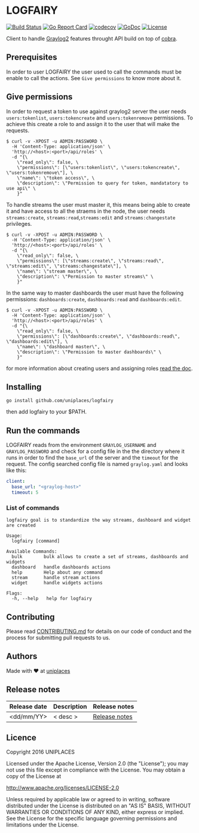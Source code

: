 # LOGFAIRY

[![Build Status](https://travis-ci.org/uniplaces/logfairy.svg?branch=master)](https://travis-ci.org/uniplaces/logfairy)
[![Go Report Card](https://goreportcard.com/badge/github.com/uniplaces/logfairy)](https://goreportcard.com/report/github.com/uniplaces/logfairy)
[![codecov](https://codecov.io/gh/uniplaces/logfairy/branch/master/graph/badge.svg)](https://codecov.io/gh/uniplaces/logfairy)
[![GoDoc](https://godoc.org/github.com/uniplaces/logfairy?status.svg)](https://godoc.org/github.com/uniplaces/logfairy)
[![License](http://img.shields.io/:license-apache-blue.svg)](http://www.apache.org/licenses/LICENSE-2.0.html)

Client to handle [Graylog2](https://www.graylog.org/) features throught API build on top of [cobra](https://github.com/spf13/cobra).

## Prerequisites

In order to user LOGFAIRY the user used to call the commands must be enable to call the actions. See `Give permissions` to know more about it.

## Give permissions

In order to request a token to use against graylog2 server the user needs `users:tokenlist`, `users:tokencreate` and `users:tokenremove` permissions. To achieve this create a role to and assign it to the user that will make the requests.

```shell
$ curl -v -XPOST -u ADMIN:PASSWORD \
  -H 'Content-Type: application/json' \
  'http://<host>:<port>/api/roles' \
  -d "{\
    \"read_only\": false, \
    \"permissions\": [\"users:tokenlist\", \"users:tokencreate\", \"users:tokenremove\"], \
    \"name\": \"token access\", \
    \"description\": \"Permission to query for token, mandatatory to use api\" \
    }"
```

To handle streams the user must master it, this means being able to create it and have access to all the straems in the node, the user needs `streams:create`, `streams:read`,`streams:edit` and `streams:changestate` privileges.

```shell
$ curl -v -XPOST -u ADMIN:PASSWORD \
  -H 'Content-Type: application/json' \
  'http://<host>:<port>/api/roles' \
  -d "{\
    \"read_only\": false, \
    \"permissions\": [\"streams:create\", \"streams:read\", \"streams:edit\", \"streams:changestate\"], \
    \"name\": \"stream master\", \
    \"description\": \"Permission to master streams\" \
    }"
```

In the same way to master dashboards the user must have the following permissions: `dashboards:create`, `dashboards:read` and `dashboards:edit`.

```shell
$ curl -v -XPOST -u ADMIN:PASSWORD \
  -H 'Content-Type: application/json' \
  'http://<host>:<port>/api/roles' \
  -d "{\
    \"read_only\": false, \
    \"permissions\": [\"dashboards:create\", \"dashboards:read\", \"dashboards:edit\"], \
    \"name\": \"dashboard master\", \
    \"description\": \"Permission to master dashboards\" \
    }"
```

for more information about creating users and assigning roles [read the doc](http://docs.graylog.org/en/2.1/pages/users_and_roles/system_users.html).

## Installing

```shell
go install github.com/uniplaces/logfairy
```

then add logfairy to your $PATH.

## Run the commands

LOGFAIRY reads from the environment `GRAYLOG_USERNAME` and `GRAYLOG_PASSWORD` and check for a config file in the the directory where it runs in order to find the `base_url` of the server and the `timeout` for the request. The config searched config file is named `graylog.yaml` and looks like this:

```yaml
client:
  base_url: "<graylog-host>"
  timeout: 5
```

### List of commands

```shell
logfairy goal is to standardize the way streams, dashboard and widget are created

Usage:
  logfairy [command]

Available Commands:
  bulk        bulk allows to create a set of streams, dashboards and widgets
  dashboard   handle dashboards actions
  help        Help about any command
  stream      handle stream actions
  widget      handle widgets actions

Flags:
  -h, --help   help for logfairy
```

## Contributing

Please read [CONTRIBUTING.md](https://gist.github.com/PurpleBooth/b24679402957c63ec426) for details on our code of conduct and the process for submitting pull requests to us.

## Authors

Made with :heart: at [uniplaces](www.uniplaces.com)

## Release notes

| Release date | Description | Release notes         |
| ------------ | ----------- | --------------------- |
| <dd/mm/YY>   | < desc >    | [Release notes](link) |

## Licence

Copyright 2016 UNIPLACES

Licensed under the Apache License, Version 2.0 (the "License");
you may not use this file except in compliance with the License.
You may obtain a copy of the License at

http://www.apache.org/licenses/LICENSE-2.0

Unless required by applicable law or agreed to in writing, software
distributed under the License is distributed on an "AS IS" BASIS,
WITHOUT WARRANTIES OR CONDITIONS OF ANY KIND, either express or implied.
See the License for the specific language governing permissions and
limitations under the License.

